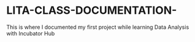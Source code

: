 # LITA-CLASS-DOCUMENTATION-
This is where I documented my first project while learning Data Analysis with Incubator Hub
